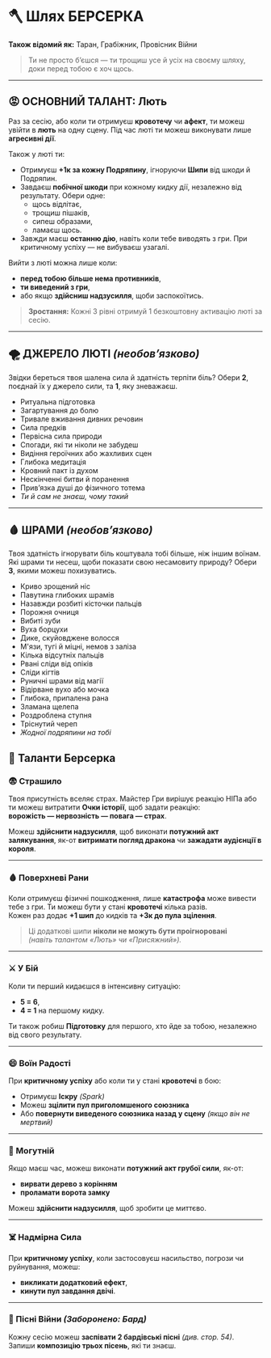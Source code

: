 # 🪓 Шлях БЕРСЕРКА

**Також відомий як:** Таран, Грабіжник, Провісник Війни

> Ти не просто б’єшся — ти трощиш усе й усіх на своєму шляху, доки перед тобою є хоч щось.

---

## 😡 ОСНОВНИЙ ТАЛАНТ: **Лють**

Раз за сесію, або коли ти отримуєш **кровотечу** чи **афект**, ти можеш увійти в **лють** на одну сцену. Під час люті ти можеш виконувати лише **агресивні дії**.

Також у люті ти:

- Отримуєш **+1к за кожну Подряпину**, ігноруючи **Шипи** від шкоди й Подряпин.
- Завдаєш **побічної шкоди** при кожному кидку дії, незалежно від результату. Обери одне:
  - щось відлітає,
  - трощиш пішаків,
  - сипеш образами,
  - ламаєш щось.
- Завжди маєш **останню дію**, навіть коли тебе виводять з гри. При критичному успіху — не вибуваєш узагалі.

Вийти з люті можна лише коли:
- **перед тобою більше нема противників**,
- **ти виведений з гри**,
- або якщо **здійсниш надзусилля**, щоби заспокоїтись.

> **Зростання:** Кожні 3 рівні отримуй 1 безкоштовну активацію люті за сесію.

---

## 🌪️ ДЖЕРЕЛО ЛЮТІ *(необов’язково)*

Звідки береться твоя шалена сила й здатність терпіти біль? Обери **2**, поєднай їх у джерело сили, та **1**, яку зневажаєш.

- Ритуальна підготовка  
- Загартування до болю  
- Тривале вживання дивних речовин  
- Сила предків  
- Первісна сила природи  
- Спогади, які ти ніколи не забудеш  
- Видіння героїчних або жахливих сцен  
- Глибока медитація  
- Кровний пакт із духом  
- Нескінченні битви й поранення  
- Прив’язка душі до фізичного тотема  
- *Ти й сам не знаєш, чому такий*

---

## 🩸 ШРАМИ *(необов’язково)*

Твоя здатність ігнорувати біль коштувала тобі більше, ніж іншим воїнам. Які шрами ти несеш, щоби показати свою несамовиту природу? Обери **3**, якими можеш похизуватись.

- Криво зрощений ніс  
- Павутина глибоких шрамів  
- Назавжди розбиті кісточки пальців  
- Порожня очниця  
- Вибиті зуби  
- Вуха борцухи  
- Дике, скуйовджене волосся  
- М'язи, тугі й міцні, немов з заліза 
- Кілька відсутніх пальців  
- Рвані сліди від опіків  
- Сліди кігтів  
- Руничні шрами від магії  
- Відірване вухо або мочка  
- Глибока, припалена рана  
- Зламана щелепа  
- Роздроблена ступня  
- Тріснутий череп  
- *Жодної подряпини на тобі*

## 💢 Таланти Берсерка

### 😨 Страшило
Твоя присутність вселяє страх. Майстер Гри вирішує реакцію НІПа або ти можеш витратити **Очки історії**, щоб задати реакцію:  
**ворожість — нервозність — повага — страх**.

Можеш **здійснити надзусилля**, щоб виконати **потужний акт залякування**, як-от **витримати погляд дракона** чи **зажадати аудієнції в короля**.

---

### 🩸 Поверхневі Рани
Коли отримуєш фізичні пошкодження, лише **катастрофа** може вивести тебе з гри. Ти можеш бути у стані **кровотечі** кілька разів.  
Кожен раз додає **+1 шип** до кидків та **+3к до пула зцілення**.

> Ці додаткові шипи **ніколи не можуть бути проігноровані**  
> *(навіть талантом «Лють» чи «Присяжний»).*

---

### ⚔️ У Бій
Коли ти перший кидаєшся в інтенсивну ситуацію:

- **5 = 6**,  
- **4 = 1** на першому кидку.

Ти також робиш **Підготовку** для першого, хто йде за тобою, незалежно від свого результату.

---

### 😄 Воїн Радості
При **критичному успіху** або коли ти у стані **кровотечі** в бою:

- Отримуєш **Іскру** *(Spark)*
- Можеш **зцілити пул приголомшеного союзника**  
- Або **повернути виведеного союзника назад у сцену** *(якщо він не мертвий)*

---

### 💪 Могутній
Якщо маєш час, можеш виконати **потужний акт грубої сили**, як-от:

- **вирвати дерево з корінням**  
- **проламати ворота замку**

Можеш **здійснити надзусилля**, щоб зробити це миттєво.

---

### ☠️ Надмірна Сила
При **критичному успіху**, коли застосовуєш насильство, погрози чи руйнування, можеш:

- **викликати додатковий ефект**,  
- **кинути пул завдання двічі**.

---

### 🎵 Пісні Війни *(Заборонено: Бард)*
Кожну сесію можеш **заспівати 2 бардівські пісні** *(див. стор. 54)*.  
Запиши **композицію трьох пісень**, які ти знаєш.

